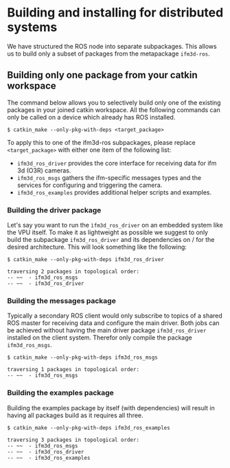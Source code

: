 # Building and installing for distributed systems

We have structured the ROS node into separate subpackages. This allows us to build only a subset of packages from the metapackage `ifm3d-ros`.

## Building only one package from your catkin workspace
The command below allows you to selectively build only one of the existing packages in your joined catkin workspace. All the following commands can only be called on a device which already has ROS installed.


```
$ catkin_make --only-pkg-with-deps <target_package>
```
To apply this to one of the ifm3d-ros subpackages, please replace `<target_package>` with either one item of the following list:  
- `ifm3d_ros_driver` provides the core interface for receiving data for ifm 3d (O3R) cameras. 
- `ifm3d_ros_msgs` gathers the ifm-specific messages types and the services for configuring and triggering the camera.
- `ifm3d_ros_examples` provides additional helper scripts and examples.

### Building the driver package
Let's say you want to run the `ìfm3d_ros_driver` on an embedded system like the VPU itself. To make it as lightweight as possible we suggest to only build the subpackage `ifm3d_ros_driver` and its dependencies on / for the desired architecture. This will look something like the following:
```
$ catkin_make --only-pkg-with-deps ifm3d_ros_driver

traversing 2 packages in topological order:
-- ~~  - ifm3d_ros_msgs
-- ~~  - ifm3d_ros_driver
```

### Building the messages package
Typically a secondary ROS client would only subscribe to topics of a shared ROS master for receiving data and configure the main driver. Both jobs can be achieved without having the main driver package `ifm3d_ros_driver` installed on the client system. Therefor only compile the package `ifm3d_ros_msgs`.

```
$ catkin_make --only-pkg-with-deps ifm3d_ros_msgs

traversing 1 packages in topological order:
-- ~~  - ifm3d_ros_msgs
```

### Building the examples package
Building the examples package by itself (with dependencies) will result in having all packages build as it requires all three. 
```
$ catkin_make --only-pkg-with-deps ifm3d_ros_examples

traversing 3 packages in topological order:
-- ~~  - ifm3d_ros_msgs
-- ~~  - ifm3d_ros_driver
-- ~~  - ifm3d_ros_examples

```